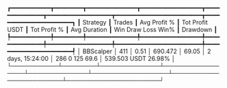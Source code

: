 ┏━━━━━━━━━━━┳━━━━━━━━┳━━━━━━━━━━━━━━┳━━━━━━━━━━━━━━━━━┳━━━━━━━━━━━━━━┳━━━━━━━━━━━━━━━━━━┳━━━━━━━━━━━━━━━━━━━━━━━━┳━━━━━━━━━━━━━━━━━━━━━━┓
┃  Strategy ┃ Trades ┃ Avg Profit % ┃ Tot Profit USDT ┃ Tot Profit % ┃     Avg Duration ┃  Win  Draw  Loss  Win% ┃             Drawdown ┃
┡━━━━━━━━━━━╇━━━━━━━━╇━━━━━━━━━━━━━━╇━━━━━━━━━━━━━━━━━╇━━━━━━━━━━━━━━╇━━━━━━━━━━━━━━━━━━╇━━━━━━━━━━━━━━━━━━━━━━━━╇━━━━━━━━━━━━━━━━━━━━━━┩
│ BBScalper │    411 │         0.51 │         690.472 │        69.05 │ 2 days, 15:24:00 │  286     0   125  69.6 │ 539.503 USDT  26.98% │
└───────────┴────────┴──────────────┴─────────────────┴──────────────┴──────────────────┴────────────────────────┴──────────────────────┘

